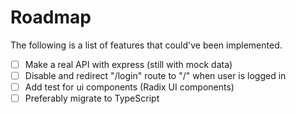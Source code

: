 # Roadmap

The following is a list of features that could've been implemented.

- [ ] Make a real API with express (still with mock data)
- [ ] Disable and redirect "/login" route to "/" when user is logged in
- [ ] Add test for ui components (Radix UI components)
- [ ] Preferably migrate to TypeScript
